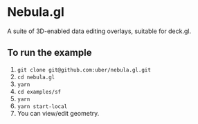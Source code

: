# Nebula.gl

A suite of 3D-enabled data editing overlays, suitable for deck.gl.



To run the example
-----
1. `git clone git@github.com:uber/nebula.gl.git`
2. `cd nebula.gl`
3. `yarn`
4. `cd examples/sf`
5. `yarn`
6. `yarn start-local`
7. You can view/edit geometry.

